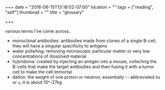 +++
date = "2016-06-15T13:18:02-07:00"
location = ""
tags = ["reading", "self"]
thumbnail = ""
title = "glossary"

+++

various terms I've come across..

<!--more-->

* monoclonal antibodies: antibodies made from clones of a single B-cell,
they will have a singular specificity to antigens
* water polishing: removing microscopic particular matter or very low concentrations of dissolved material
* hybridoma: created by injecting an antigen into a mouse,
collecting the B-cells that make the target antibodies
and then fusing it with a tumor cell to make the cell immortal
* dalton: the weight of one proton or neutron, essentially --
abbreviated `Da` or `u`, it is about 10^-27kg

